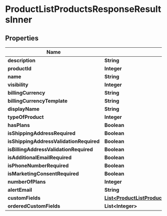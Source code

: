 

# ProductListProductsResponseResultsInner


## Properties

| Name | Type | Description | Notes |
|------------ | ------------- | ------------- | -------------|
|**description** | **String** |  |  [optional] |
|**productId** | **Integer** |  |  [optional] |
|**name** | **String** |  |  [optional] |
|**visibility** | **Integer** |  |  [optional] |
|**billingCurrency** | **String** |  |  [optional] |
|**billingCurrencyTemplate** | **String** |  |  [optional] |
|**displayName** | **String** |  |  [optional] |
|**typeOfProduct** | **Integer** |  |  [optional] |
|**hasPlans** | **Boolean** |  |  [optional] |
|**isShippingAddressRequired** | **Boolean** |  |  [optional] |
|**isShippingAddressValidationRequired** | **Boolean** |  |  [optional] |
|**isBillingAddressValidationRequired** | **Boolean** |  |  [optional] |
|**isAdditionalEmailRequired** | **Boolean** |  |  [optional] |
|**isPhoneNumberRequired** | **Boolean** |  |  [optional] |
|**isMarketingConsentRequired** | **Boolean** |  |  [optional] |
|**numberOfPlans** | **Integer** |  |  [optional] |
|**alertEmail** | **String** |  |  [optional] |
|**customFields** | [**List&lt;ProductListProductsResponseResultsInnerCustomFieldsInner&gt;**](ProductListProductsResponseResultsInnerCustomFieldsInner.md) |  |  [optional] |
|**orderedCustomFields** | **List&lt;Integer&gt;** |  |  [optional] |



